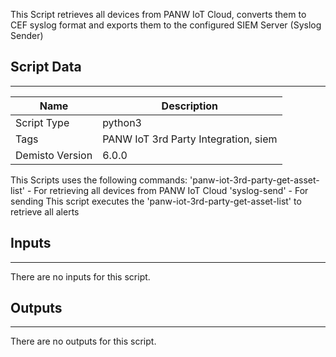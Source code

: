 This Script retrieves all devices from PANW IoT Cloud, converts them to CEF syslog format and exports them 
to the configured SIEM Server (Syslog Sender)
## Script Data
---

| **Name** | **Description** |
| --- | --- |
| Script Type | python3 |
| Tags | PANW IoT 3rd Party Integration, siem |
| Demisto Version | 6.0.0 |

This Scripts uses the following commands:
'panw-iot-3rd-party-get-asset-list' - For retrieving all devices from PANW IoT Cloud
'syslog-send' - For sending
This script executes the 'panw-iot-3rd-party-get-asset-list' to retrieve all alerts 

## Inputs
---
There are no inputs for this script.

## Outputs
---
There are no outputs for this script.
